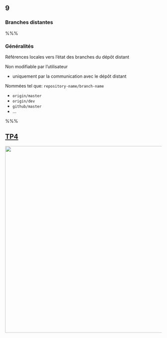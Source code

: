 <!-- .slide: data-background-image="images/logo-git.png" data-background-size="600px" class="chapter" -->
## 9
### Branches distantes


%%%


<!-- .slide: data-background-image="images/logo-git.png" data-background-size="600px" class="slide" -->
### Généralités

Références locales vers l’état des branches du dépôt distant

Non modifiable par l’utilisateur
 - uniquement par la communication avec le dépôt distant

Nommées tel que: `repository-name/branch-name`
 - `origin/master`
 - `origin/dev`
 - `github/master`
 - ...


%%%


<!-- .slide: class="tp" -->
## [TP4](https://git.stable.innovation.insee.eu/wehdrc/formation-git#4-branches)
<div class="center">
	<img src="images/keyboard.png" width="600px" class="blur" />
</div>